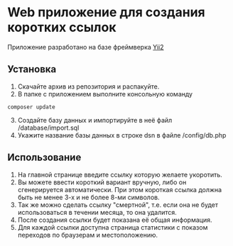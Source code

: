 Web приложение для создания коротких ссылок
===========================================

Приложение разработано на базе фреймверка [Yii2](http://www.yiiframework.com/)


Установка
---------

1. Скачайте архив из репозитория и распакуйте.
2. В папке с приложением выполните консольную команду 
~~~
composer update
~~~
3. Создайте базу данных и импортируйте в неё файл /database/import.sql
4. Укажите название базы данных в строке dsn в файле /config/db.php


Использование
-------------

1. На главной странице введите ссылку которую желаете укоротить.
2. Вы можете ввести короткий вариант вручную, либо он сгенерируется автоматически.
При этом короткая ссылка должна быть не менее 3-х и не более 8-ми символов.
3. Так же можно сделать ссылку "смертной", т.е. если она не будет использоваться в течении месяца, то она удалится.
4. После создания ссылки будет показана её общая информация.
5. Для каждой ссылки доступна страница статистики с показом переходов по браузерам и местоположению.